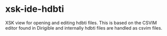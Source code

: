 # xsk-ide-hdbti

XSK view for opening and editing hdbti files.
This is based on the CSVIM editor found in Dirigible and internally hdbti files are handled as csvim files.